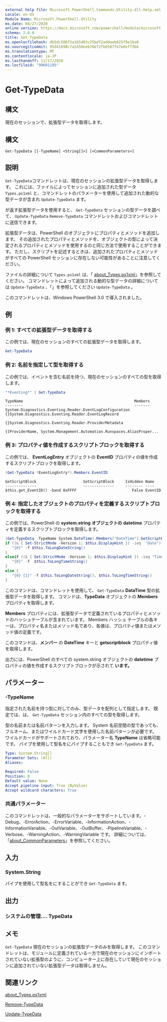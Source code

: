```yaml
---
external help file: Microsoft.PowerShell.Commands.Utility.dll-Help.xml
Locale: en-US
Module Name: Microsoft.PowerShell.Utility
ms.date: 04/27/2020
online version: https://docs.microsoft.com/powershell/module/microsoft.powershell.utility/get-typedata?view=powershell-7.2&WT.mc_id=ps-gethelp
schema: 2.0.0
title: Get-TypeData
ms.openlocfilehash: db5dc586f2a165d83c25bdf2addaeb625f9e1ba0
ms.sourcegitcommit: 95d41698c7a2450eeb70ef2fb6507fe7e6eff3b6
ms.translationtype: MT
ms.contentlocale: ja-JP
ms.lasthandoff: 11/17/2020
ms.locfileid: "99601195"
---
```

# Get-TypeData

## 構文
現在のセッションで、拡張型データを取得します。

## 構文

```
Get-TypeData [[-TypeName] <String[]>] [<CommonParameters>]
```

## 説明

`Get-TypeData`コマンドレットは、現在のセッションの拡張型データを取得します。 これには、ファイルによってセッションに追加された型データ `Types.ps1xml` と、コマンドレットのパラメーターを使用して追加された動的な型データが含まれ `Update-TypeData` ます。

が返す拡張型データを使用すると、 `Get-TypeData` セッションの型データを調べて、 `Update-TypeData` `Remove-TypeData` コマンドレットおよびコマンドレットに送信できます。

拡張型データは、PowerShell のオブジェクトにプロパティとメソッドを追加します。 その追加されたプロパティとメソッドを、オブジェクトの型によって決定されるプロパティとメソッドを使用するのと同じ方法で使用することができます。 ただし、スクリプトを記述するときは、追加されたプロパティとメソッドがすべての PowerShell セッションに存在しない可能性があることに注意してください。

ファイルの詳細について `Types.ps1xml` は、「 [about_Types.ps1xml](../Microsoft.PowerShell.Core/About/about_Types.ps1xml.md)」を参照してください。 コマンドレットによって追加される動的な型データの詳細については `Update-TypeData` 、「」を参照してください `Update-TypeData` 。

このコマンドレットは、Windows PowerShell 3.0 で導入されました。

## 例

### 例 1: すべての拡張型データを取得する

この例では、現在のセッションのすべての拡張型データを取得します。

 ```powershell
Get-TypeData
```

### 例 2: 名前を指定して型を取得する

この例では、イベントを含む名前を持つ、現在のセッションのすべての型を取得します。

 ```powershell
"*Eventing*" | Get-TypeData
```

```Output
TypeName                                                  Members
--------                                                  -------
System.Diagnostics.Eventing.Reader.EventLogConfiguration  {}System.Diagnostics.Eventing.Reader.EventLogRecord
                                                          {}System.Diagnostics.Eventing.Reader.ProviderMetadata
                                                          {[ProviderName, System.Management.Automation.Runspaces.AliasProper...
```

### 例 3: プロパティ値を作成するスクリプトブロックを取得する

この例では、 **EventLogEntry** オブジェクトの **EventID** プロパティの値を作成するスクリプトブロックを取得します。

 ```powershell
(Get-TypeData *EventLogEntry*).Members.EventID
```

```Output
GetScriptBlock                     SetScriptBlock     IsHidden Name
--------------                     --------------     -------- ----
$this.get_EventID() -band 0xFFFF                         False EventID
```

### 例 4: 指定したオブジェクトのプロパティを定義するスクリプトブロックを取得する

この例では、PowerShell の **system.string オブジェクトの** **datetime** プロパティを定義するスクリプトブロックを取得します。

 ```powershell
(Get-TypeData -TypeName System.DateTime).Members["DateTime"].GetScriptBlock
if ((& { Set-StrictMode -Version 1; $this.DisplayHint }) -ieq  "Date") {
    "{0}" -f $this.ToLongDateString()
}
elseif ((& { Set-StrictMode -Version 1; $this.DisplayHint }) -ieq "Time") {
    "{0}" -f  $this.ToLongTimeString()
}
else {
    "{0} {1}" -f $this.ToLongDateString(), $this.ToLongTimeString()
}
```

このコマンドは、コマンドレットを使用して、 `Get-TypeData` **DataTime** 型の拡張型データを取得します。 コマンドは、**TypeData** オブジェクトの **Members** プロパティを取得します。

**Members** プロパティには、拡張型データで定義されているプロパティとメソッドのハッシュテーブルが含まれています。 Members ハッシュ テーブルの各キーは、プロパティ名またはメソッド名であり、各値は、プロパティ値またはメソッド値の定義です。

このコマンドは、**メンバー** の **DateTime** キーと **getscriptblock** プロパティ値を取得します。

出力には、PowerShell のすべての system.string オブジェクトの **datetime** プロパティの値を作成するスクリプトブロックが示されて **います。**

## パラメーター

### -TypeName

指定された名前を持つ型に対してのみ、型データを配列として指定します。 既定では、は、 `Get-TypeData` セッション内のすべての型を取得します。

型の名前または名前パターンを入力します。 System 名前空間の型であっても、フルネーム、またはワイルドカード文字を使用した名前パターンが必要です。 ワイルドカードがサポートされており、パラメーター名 **TypeName** は省略可能です。 パイプを使用して型名をにパイプすることもでき `Get-TypeData` ます。

```yaml
Type: System.String[]
Parameter Sets: (All)
Aliases:

Required: False
Position: 0
Default value: None
Accept pipeline input: True (ByValue)
Accept wildcard characters: True
```

### 共通パラメーター

このコマンドレットは、一般的なパラメーターをサポートしています。-Debug、-ErrorAction、-ErrorVariable、-InformationAction、-InformationVariable、-OutVariable、-OutBuffer、-PipelineVariable、-Verbose、-WarningAction、-WarningVariable です。 詳細については、「[about_CommonParameters](https://go.microsoft.com/fwlink/?LinkID=113216)」を参照してください。

## 入力

### System.String

パイプを使用して型名をにすることができ `Get-TypeData` ます。

## 出力

### システムの管理.... TypeData

## メモ

`Get-TypeData` 現在のセッションの拡張型データのみを取得します。 このコマンドレットは、モジュールに定義されている一方で現在のセッションにインポートされていない拡張型のように、コンピューター上に存在していて現在のセッションに追加されていない拡張型データは取得しません。

## 関連リンク

[about_Types.ps1xml](../Microsoft.PowerShell.Core/About/about_Types.ps1xml.md)

[Remove-TypeData](Remove-TypeData.md)

[Update-TypeData](Update-TypeData.md)

